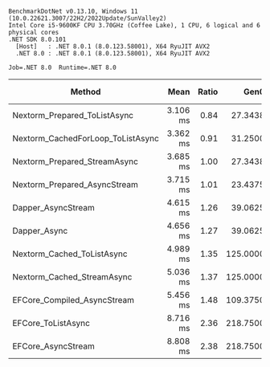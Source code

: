 ```

BenchmarkDotNet v0.13.10, Windows 11 (10.0.22621.3007/22H2/2022Update/SunValley2)
Intel Core i5-9600KF CPU 3.70GHz (Coffee Lake), 1 CPU, 6 logical and 6 physical cores
.NET SDK 8.0.101
  [Host]   : .NET 8.0.1 (8.0.123.58001), X64 RyuJIT AVX2
  .NET 8.0 : .NET 8.0.1 (8.0.123.58001), X64 RyuJIT AVX2

Job=.NET 8.0  Runtime=.NET 8.0  

```
| Method                            | Mean     | Ratio | Gen0     | Gen1    | Allocated  | Alloc Ratio |
|---------------------------------- |---------:|------:|---------:|--------:|-----------:|------------:|
| Nextorm_Prepared_ToListAsync      | 3.106 ms |  0.84 |  27.3438 |       - |  133.26 KB |        1.01 |
| Nextorm_CachedForLoop_ToListAsync | 3.362 ms |  0.91 |  31.2500 |  3.9063 |  144.99 KB |        1.10 |
| Nextorm_Prepared_StreamAsync      | 3.685 ms |  1.00 |  27.3438 |       - |  132.11 KB |        1.00 |
| Nextorm_Prepared_AsyncStream      | 3.715 ms |  1.01 |  23.4375 |       - |  125.08 KB |        0.95 |
| Dapper_AsyncStream                | 4.615 ms |  1.26 |  39.0625 |       - |  208.67 KB |        1.58 |
| Dapper_Async                      | 4.656 ms |  1.27 |  39.0625 |       - |  185.39 KB |        1.40 |
| Nextorm_Cached_ToListAsync        | 4.989 ms |  1.35 | 125.0000 |       - |  580.94 KB |        4.40 |
| Nextorm_Cached_StreamAsync        | 5.036 ms |  1.37 | 125.0000 |       - |  579.79 KB |        4.39 |
| EFCore_Compiled_AsyncStream       | 5.456 ms |  1.48 | 109.3750 | 31.2500 |  527.89 KB |        4.00 |
| EFCore_ToListAsync                | 8.716 ms |  2.36 | 218.7500 | 31.2500 | 1071.48 KB |        8.11 |
| EFCore_AsyncStream                | 8.808 ms |  2.38 | 218.7500 | 31.2500 | 1060.78 KB |        8.03 |
